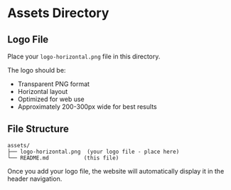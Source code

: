 # Assets Directory

## Logo File
Place your `logo-horizontal.png` file in this directory.

The logo should be:
- Transparent PNG format
- Horizontal layout
- Optimized for web use
- Approximately 200-300px wide for best results

## File Structure
```
assets/
├── logo-horizontal.png  (your logo file - place here)
└── README.md           (this file)
```

Once you add your logo file, the website will automatically display it in the header navigation.

